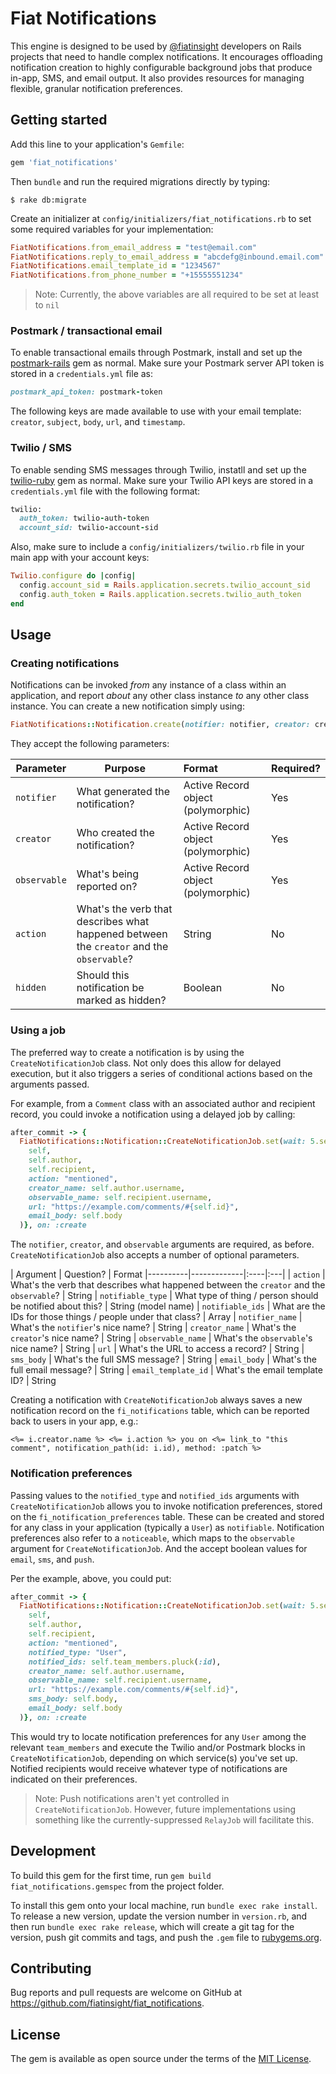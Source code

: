 # Fiat Notifications

This engine is designed to be used by [@fiatinsight](https://fiatinsight.com) developers on Rails projects that need to handle complex notifications. It encourages offloading notification creation to highly configurable background jobs that produce in-app, SMS, and email output. It also provides resources for managing flexible, granular notification preferences.

## Getting started

Add this line to your application's `Gemfile`:

```ruby
gem 'fiat_notifications'
```

Then `bundle` and run the required migrations directly by typing:

    $ rake db:migrate

Create an initializer at `config/initializers/fiat_notifications.rb` to set some required variables for your implementation:

```ruby
FiatNotifications.from_email_address = "test@email.com"
FiatNotifications.reply_to_email_address = "abcdefg@inbound.email.com"
FiatNotifications.email_template_id = "1234567"
FiatNotifications.from_phone_number = "+15555551234"
```

> Note: Currently, the above variables are all required to be set at least to `nil`

### Postmark / transactional email

To enable transactional emails through Postmark, install and set up the [postmark-rails](https://github.com/wildbit/postmark-rails) gem as normal. Make sure your Postmark server API token is stored in a `credentials.yml` file as:

```ruby
postmark_api_token: postmark-token
```

The following keys are made available to use with your email template: `creator`, `subject`, `body`, `url`, and `timestamp`.

### Twilio / SMS

To enable sending SMS messages through Twilio, instatll and set up the [twilio-ruby](https://github.com/twilio/twilio-ruby) gem as normal. Make sure your Twilio API keys are stored in a `credentials.yml` file with the following format:

```ruby
twilio:
  auth_token: twilio-auth-token
  account_sid: twilio-account-sid
```

Also, make sure to include a `config/initializers/twilio.rb` file in your main app with your account keys:

```ruby
Twilio.configure do |config|
  config.account_sid = Rails.application.secrets.twilio_account_sid
  config.auth_token = Rails.application.secrets.twilio_auth_token
end
```

## Usage

### Creating notifications

Notifications can be invoked _from_ any instance of a class within an application, and report _about_ any other class instance _to_ any other class instance. You can create a new notification simply using:

```ruby
FiatNotifications::Notification.create(notifier: notifier, creator: creator, observable: observable, action: action)
```

They accept the following parameters:

| Parameter   |      Purpose      | Format | Required?
|----------|-------------|:----|:---|
| `notifier` |  What generated the notification? | Active Record object (polymorphic) | Yes
| `creator` |    Who created the notification?   | Active Record object (polymorphic) | Yes
| `observable` | What's being reported on? | Active Record object (polymorphic) | Yes
| `action` | What's the verb that describes what happened between the `creator` and the `observable`? | String | No
| `hidden` |  Should this notification be marked as hidden? | Boolean | No

### Using a job

The preferred way to create a notification is by using the `CreateNotificationJob` class. Not only does this allow for delayed execution, but it also triggers a series of conditional actions based on the arguments passed.

For example, from a `Comment` class with an associated author and recipient record, you could invoke a notification using a delayed job by calling:

```ruby
after_commit -> {
  FiatNotifications::Notification::CreateNotificationJob.set(wait: 5.seconds).perform_later(
    self,
    self.author,
    self.recipient,
    action: "mentioned",
    creator_name: self.author.username,
    observable_name: self.recipient.username,
    url: "https://example.com/comments/#{self.id}",
    email_body: self.body
  )}, on: :create
```

The `notifier`, `creator`, and `observable` arguments are required, as before. `CreateNotificationJob` also accepts a number of optional parameters.

| Argument   |      Question?      | Format
|----------|-------------|:----|:---|
| `action` | What's the verb that describes what happened between the `creator` and the `observable`? | String
| `notifiable_type` | What type of thing / person should be notified about this? | String (model name)
| `notifiable_ids` | What are the IDs for those things / people under that class? | Array
| `notifier_name` | What's the `notifier`'s nice name? | String
| `creator_name` | What's the `creator`'s nice name? | String
| `observable_name` | What's the `observable`'s nice name? | String
| `url` | What's the URL to access a record? | String
| `sms_body` | What's the full SMS message? | String
| `email_body` | What's the full email message? | String
| `email_template_id` | What's the email template ID? | String

Creating a notification with `CreateNotificationJob` always saves a new notification record on the `fi_notifications` table, which can be reported back to users in your app, e.g.:

```
<%= i.creator.name %> <%= i.action %> you on <%= link_to "this comment", notification_path(id: i.id), method: :patch %>
```

### Notification preferences

Passing values to the `notified_type` and `notified_ids` arguments with `CreateNotificationJob` allows you to invoke notification preferences, stored on the `fi_notification_preferences` table. These can be created and stored for any class in your application (typically a `User`) as `notifiable`. Notification preferences also refer to a `noticeable`, which maps to the `observable` argument for `CreateNotificationJob`. And the accept boolean values for `email`, `sms`, and `push`.

Per the example, above, you could put:

```ruby
after_commit -> {
  FiatNotifications::Notification::CreateNotificationJob.set(wait: 5.seconds).perform_later(
    self,
    self.author,
    self.recipient,
    action: "mentioned",
    notified_type: "User",
    notified_ids: self.team_members.pluck(:id),
    creator_name: self.author.username,
    observable_name: self.recipient.username,
    url: "https://example.com/comments/#{self.id}",
    sms_body: self.body,
    email_body: self.body
  )}, on: :create
```

This would try to locate notification preferences for any `User` among the relevant `team_members` and execute the Twilio and/or Postmark blocks in `CreateNotificationJob`, depending on which service(s) you've set up. Notified recipients would receive whatever type of notifications are indicated on their preferences.

> Note: Push notifications aren't yet controlled in `CreateNotificationJob`. However, future implementations using something like the currently-suppressed `RelayJob` will facilitate this.

## Development

To build this gem for the first time, run `gem build fiat_notifications.gemspec` from the project folder.

To install this gem onto your local machine, run `bundle exec rake install`. To release a new version, update the version number in `version.rb`, and then run `bundle exec rake release`, which will create a git tag for the version, push git commits and tags, and push the `.gem` file to [rubygems.org](https://rubygems.org).

## Contributing

Bug reports and pull requests are welcome on GitHub at https://github.com/fiatinsight/fiat_notifications.

## License

The gem is available as open source under the terms of the [MIT License](https://opensource.org/licenses/MIT).

